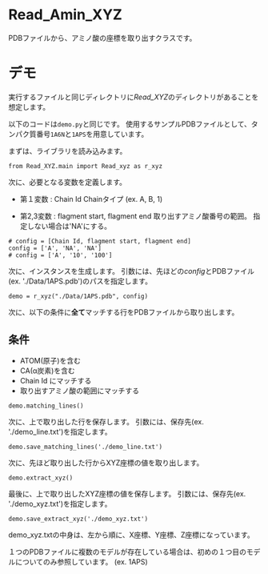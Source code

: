 # Read_Amin_XYZ

PDBファイルから、アミノ酸の座標を取り出すクラスです。

# デモ

実行するファイルと同じディレクトリに*Read_XYZ*のディレクトリがあることを想定します。

以下のコードは`demo.py`と同じです。
使用するサンプルPDBファイルとして、タンパク質番号`1A6N`と`1APS`を用意しています。

まずは、ライブラリを読み込みます。
```
from Read_XYZ.main import Read_xyz as r_xyz
```

次に、必要となる変数を定義します。

+ 第１変数 : Chain Id
Chainタイプ (ex. A, B, 1)

+ 第2,3変数 : flagment start, flagment end
取り出すアミノ酸番号の範囲。
指定しない場合は'NA'にする。

```
# config = [Chain Id, flagment start, flagment end]
config = ['A', 'NA', 'NA']
# config = ['A', '10', '100']
```

次に、インスタンスを生成します。
引数には、先ほどの*config*とPDBファイル(ex. './Data/1APS.pdb')のパスを指定します。
```
demo = r_xyz("./Data/1APS.pdb", config)
```

次に、以下の条件に**全て**マッチする行をPDBファイルから取り出します。
## 条件
+ ATOM(原子)を含む
+ CA(α炭素)を含む
+ Chain Id にマッチする
+ 取り出すアミノ酸の範囲にマッチする

```
demo.matching_lines()
```

次に、上で取り出した行を保存します。
引数には、保存先(ex. './demo_line.txt')を指定します。
```
demo.save_matching_lines('./demo_line.txt')
```

次に、先ほど取り出した行からXYZ座標の値を取り出します。
```
demo.extract_xyz()
```

最後に、上で取り出したXYZ座標の値を保存します。
引数には、保存先(ex. './demo_xyz.txt')を指定します。
```
demo.save_extract_xyz('./demo_xyz.txt')
```

demo_xyz.txtの中身は、左から順に、X座標、Y座標、Z座標になっています。

１つのPDBファイルに複数のモデルが存在している場合は、初めの１つ目のモデルについてのみ参照しています。
(ex. 1APS)
